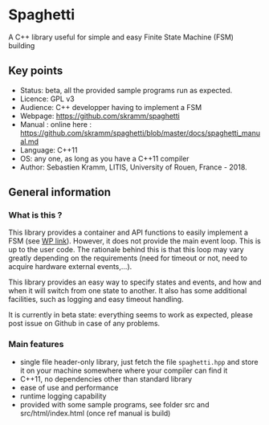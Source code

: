 # Spaghetti
A C++ library useful for simple and easy Finite State Machine (FSM) building

## Key points
- Status: beta, all the provided sample programs run as expected.
- Licence: GPL v3
- Audience: C++ developper having to implement a FSM
- Webpage: https://github.com/skramm/spaghetti
- Manual : online here : https://github.com/skramm/spaghetti/blob/master/docs/spaghetti_manual.md
- Language: C++11
- OS: any one, as long as you have a C++11 compiler
- Author: Sebastien Kramm, LITIS, University of Rouen, France - 2018.

## General information

### What is this ?
This library provides a container and API functions to easily implement a FSM (see [WP link](https://en.wikipedia.org/wiki/Finite-state_machine)).
However, it does not provide the main event loop.
This is up to the user code.
The rationale behind this is that this loop may vary greatly depending on the requirements
(need for timeout or not, need to acquire hardware external events,...).

This library provides an easy way to specify states and events, and how and when it will switch from one state to another.
It also has some additional facilities, such as logging and easy timeout handling.

It is currently in beta state: everything seems to work as expected, please post issue on Github in case of any problems.

### Main features

- single file header-only library, just fetch the file ```spaghetti.hpp``` and store it on your machine somewhere where your compiler can find it
- C++11, no dependencies other than standard library
- ease of use and performance
- runtime logging capability
- provided with some sample programs, see folder src and src/html/index.html (once ref manual is build)
